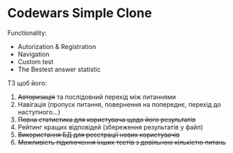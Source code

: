 # Codewars Simple Clone

Functionality: 

- Autorization & Registration 
- Navigation 
- Custom test 
- The Bestest answer statistic

ТЗ щоб його:
1. ~~Авторизація~~ та послідовний перехід між питаннями 
2. Навігація (пропуск питання, повернення на попереднє, перехід до наступного...) 
3. ~~Повна статистика для користувача щодо його результатів~~ 
4. Рейтинг кращих відповідей (збереження результатів у файл)
5. ~~Використання БД для реєстрації нових користувачів~~ 
6. ~~Можливість підключення інших тестів з довільною кількістю питань~~ 
